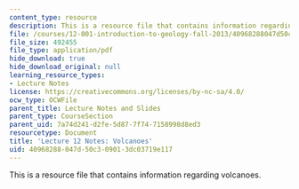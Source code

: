 ```yaml
---
content_type: resource
description: This is a resource file that contains information regarding volcanoes.
file: /courses/12-001-introduction-to-geology-fall-2013/40968288047d50c309013dc03719e117_MIT12_001F13_Lec12Notes.pdf
file_size: 492455
file_type: application/pdf
hide_download: true
hide_download_original: null
learning_resource_types:
- Lecture Notes
license: https://creativecommons.org/licenses/by-nc-sa/4.0/
ocw_type: OCWFile
parent_title: Lecture Notes and Slides
parent_type: CourseSection
parent_uid: 7a74d241-d2fe-5d87-7f74-7158998d8ed3
resourcetype: Document
title: 'Lecture 12 Notes: Volcanoes'
uid: 40968288-047d-50c3-0901-3dc03719e117
---
```

This is a resource file that contains information regarding volcanoes.